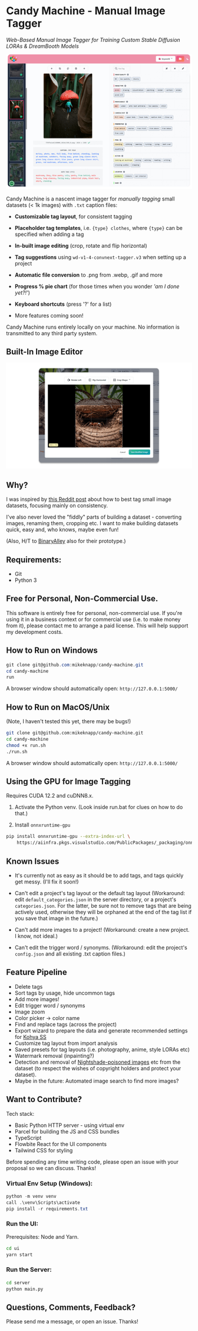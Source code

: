 # Candy Machine - Manual Image Tagger

_Web-Based Manual Image Tagger for Training Custom Stable Diffusion LORAs & DreamBooth Models_

<picture>
  <source media="(prefers-color-scheme: dark)" srcset="assets/candy-machine-dark.png">
  <source media="(prefers-color-scheme: light)" srcset="assets/candy-machine.png">
  <img alt="Screenshot of Candy Machine" src="assets/candy-machine.png">
</picture>

Candy Machine is a nascent image tagger for _manually tagging_ small datasets (< 1k images) with `.txt` caption files:

- **Customizable tag layout**, for consistent tagging

- **Placeholder tag templates**, i.e. `{type} clothes`, where `{type}` can be specified when adding a tag

- **In-built image editing** (crop, rotate and flip horizontal)

- **Tag suggestions** using `wd-v1-4-convnext-tagger.v3` when setting up a project

- **Automatic file conversion** to .png from .webp, .gif and more

- **Progress % pie chart** (for those times when you wonder _'am I done yet?!'_)

- **Keyboard shortcuts** (press '?' for a list)

- More features coming soon!

Candy Machine runs entirely locally on your machine. No information is transmitted to any third party system.

## Built-In Image Editor

<picture>
  <source media="(prefers-color-scheme: dark)" srcset="assets/image-editor-dark.png">
  <source media="(prefers-color-scheme: light)" srcset="assets/image-editor.png">
  <img alt="Edit Image Screenshot" src="assets/image-editor.png">
</picture>

## Why?

I was inspired by [this Reddit post](https://www.reddit.com/r/StableDiffusion/comments/118spz6/captioning_datasets_for_training_purposes/) about how to best tag small image datasets, focusing mainly on consistency.

I've also never loved the "fiddly" parts of building a dataset - converting images, renaming them, cropping etc. I want to make building datasets quick, easy and, who knows, maybe even fun!

(Also, H/T to [BinaryAlley](https://github.com/BinaryAlley/DatasetTag) also for their prototype.)

## Requirements:

- Git
- Python 3

## Free for Personal, Non-Commercial Use.

This software is entirely free for personal, non-commercial use. If you're using it in a business context or for commercial use
(i.e. to make money from it), please contact me to arrange a paid license. This will help support my development costs.

## How to Run on Windows

```powershell
git clone git@github.com:mikeknapp/candy-machine.git
cd candy-machine
run
```

A browser window should automatically open: `http://127.0.0.1:5000/`

## How to Run on MacOS/Unix

(Note, I haven't tested this yet, there may be bugs!)

```sh
git clone git@github.com:mikeknapp/candy-machine.git
cd candy-machine
chmod +x run.sh
./run.sh
```

A browser window should automatically open: `http://127.0.0.1:5000/`

## Using the GPU for Image Tagging

Requires CUDA 12.2 and cuDNN8.x.

1. Activate the Python venv. (Look inside run.bat for clues on how to do that.)

2. Install `onnxruntime-gpu`

```sh
pip install onnxruntime-gpu --extra-index-url \
    https://aiinfra.pkgs.visualstudio.com/PublicPackages/_packaging/onnxruntime-cuda-12/pypi/simple/
```

## Known Issues

- It's currently not as easy as it should be to add tags, and tags quickly get messy. (I'll fix it soon!)

- Can't edit a project's tag layout or the default tag layout (Workaround: edit `default_categories.json` in the server directory, or a project's `categories.json`. For the latter, be sure not to remove tags that are being actively used, otherwise they will be orphaned at the end of the tag list if you save that image in the future.)

- Can't add more images to a project! (Workaround: create a new project. I know, not ideal.)

- Can't edit the trigger word / synonyms. (Workaround: edit the project's `config.json` and all existing .txt caption files.)

## Feature Pipeline

- Delete tags
- Sort tags by usage, hide uncommon tags
- Add more images!
- Edit trigger word / synonyms
- Image zoom
- Color picker -> color name
- Find and replace tags (across the project)
- Export wizard to prepare the data and generate recommended settings for [Kohya SS](https://github.com/bmaltais/kohya_ss)
- Customize tag layout from import analysis
- Saved presets for tag layouts (i.e. photography, anime, style LORAs etc)
- Watermark removal (inpainting?)
- Detection and removal of [Nightshade-poisoned images](https://nightshade.cs.uchicago.edu/whatis.html#) etc from the dataset (to respect the wishes of copyright holders and protect your dataset).
- Maybe in the future: Automated image search to find more images?

## Want to Contribute?

Tech stack:

- Basic Python HTTP server - using virtual env
- Parcel for building the JS and CSS bundles
- TypeScript
- Flowbite React for the UI components
- Tailwind CSS for styling

Before spending any time writing code, please open an issue with your proposal so we can discuss. Thanks!

### Virtual Env Setup (Windows):

```powershell
python -m venv venv
call .\venv\Scripts\activate
pip install -r requirements.txt
```

### Run the UI:

Prerequisites: Node and Yarn.

```sh
cd ui
yarn start
```

### Run the Server:

```sh
cd server
python main.py
```

## Questions, Comments, Feedback?

Please send me a message, or open an issue. Thanks!
